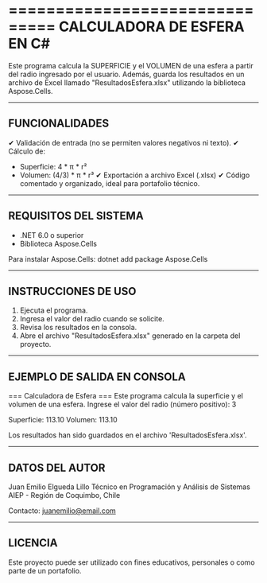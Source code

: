 ===============================
 CALCULADORA DE ESFERA EN C#
===============================

Este programa calcula la SUPERFICIE y el VOLUMEN de una esfera a partir del radio ingresado
por el usuario. Además, guarda los resultados en un archivo de Excel llamado "ResultadosEsfera.xlsx"
utilizando la biblioteca Aspose.Cells.

-------------------------------
 FUNCIONALIDADES
-------------------------------
✔ Validación de entrada (no se permiten valores negativos ni texto).
✔ Cálculo de:
   - Superficie: 4 * π * r²
   - Volumen: (4/3) * π * r³
✔ Exportación a archivo Excel (.xlsx)
✔ Código comentado y organizado, ideal para portafolio técnico.

-------------------------------
 REQUISITOS DEL SISTEMA
-------------------------------
- .NET 6.0 o superior
- Biblioteca Aspose.Cells

Para instalar Aspose.Cells:
    dotnet add package Aspose.Cells

-------------------------------
 INSTRUCCIONES DE USO
-------------------------------
1. Ejecuta el programa.
2. Ingresa el valor del radio cuando se solicite.
3. Revisa los resultados en la consola.
4. Abre el archivo "ResultadosEsfera.xlsx" generado en la carpeta del proyecto.

-------------------------------
 EJEMPLO DE SALIDA EN CONSOLA
-------------------------------
=== Calculadora de Esfera ===
Este programa calcula la superficie y el volumen de una esfera.
Ingrese el valor del radio (número positivo): 3

Superficie: 113.10
Volumen: 113.10

Los resultados han sido guardados en el archivo 'ResultadosEsfera.xlsx'.

-------------------------------
 DATOS DEL AUTOR
-------------------------------
Juan Emilio Elgueda Lillo
Técnico en Programación y Análisis de Sistemas
AIEP - Región de Coquimbo, Chile

Contacto: juanemilio@email.com

-------------------------------
 LICENCIA
-------------------------------
Este proyecto puede ser utilizado con fines educativos, personales o como parte de un portafolio.
